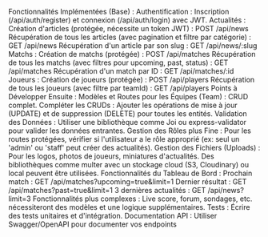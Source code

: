 Fonctionnalités Implémentées (Base) :
Authentification : Inscription (/api/auth/register) et connexion (/api/auth/login) avec JWT.
Actualités :
Création d'articles (protégée, nécessite un token JWT) : POST /api/news
Récupération de tous les articles (avec pagination et filtre par catégorie) : GET /api/news
Récupération d'un article par son slug : GET /api/news/:slug
Matchs :
Création de matchs (protégée) : POST /api/matches
Récupération de tous les matchs (avec filtres pour upcoming, past, status) : GET /api/matches
Récupération d'un match par ID : GET /api/matches/:id
Joueurs :
Création de joueurs (protégée) : POST /api/players
Récupération de tous les joueurs (avec filtre par teamId) : GET /api/players
Points à Développer Ensuite :
Modèles et Routes pour les Équipes (Team) : CRUD complet.
Compléter les CRUDs : Ajouter les opérations de mise à jour (UPDATE) et de suppression (DELETE) pour toutes les entités.
Validation des Données : Utiliser une bibliothèque comme Joi ou express-validator pour valider les données entrantes.
Gestion des Rôles plus Fine : Pour les routes protégées, vérifier si l'utilisateur a le rôle approprié (ex: seul un 'admin' ou 'staff' peut créer des actualités).
Gestion des Fichiers (Uploads) : Pour les logos, photos de joueurs, miniatures d'actualités. Des bibliothèques comme multer avec un stockage cloud (S3, Cloudinary) ou local peuvent être utilisées.
Fonctionnalités du Tableau de Bord :
Prochain match : GET /api/matches?upcoming=true&limit=1
Dernier résultat : GET /api/matches?past=true&limit=1
3 dernières actualités : GET /api/news?limit=3
Fonctionnalités plus complexes : Live score, forum, sondages, etc. nécessiteront des modèles et une logique supplémentaires.
Tests : Écrire des tests unitaires et d'intégration.
Documentation API : Utiliser Swagger/OpenAPI pour documenter vos endpoints